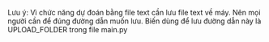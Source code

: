 Lưu ý:
Vì chức năng dự đoán bằng file text cần lưu file text về máy. Nên mọi người cần để đúng đường dẫn muốn lưu.
Biến dùng để lưu đường dẫn này là UPLOAD_FOLDER trong file main.py
